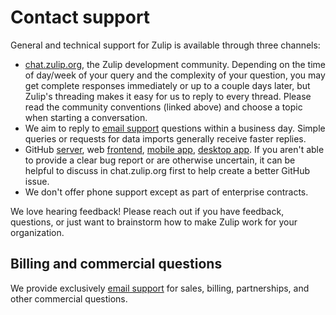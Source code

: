 # Contact support

General and technical support for Zulip is available through three
channels:

* [chat.zulip.org][chat-zulip-org], the Zulip development community.
  Depending on the time of day/week of your query and the complexity
  of your question, you may get complete responses immediately or up
  to a couple days later, but Zulip's threading makes it easy for us
  to reply to every thread. Please read the community conventions
  (linked above) and choose a topic when starting a conversation.
* We aim to reply to [email support](mailto:support@zulipchat.com)
  questions within a business day. Simple queries or requests for
  data imports generally receive faster replies.
* GitHub [server](https://github.com/zulip/zulip/issues/new), web
  [frontend](https://github.com/zulip/zulip/issues/new), [mobile
  app](https://github.com/zulip/zulip-mobile/issues/new), [desktop
  app](https://github.com/zulip/zulip-desktop/issues/new). If you
  aren't able to provide a clear bug report or are otherwise
  uncertain, it can be helpful to discuss in chat.zulip.org first to
  help create a better GitHub issue.
* We don't offer phone support except as part of enterprise contracts.

We love hearing feedback! Please reach out if you have feedback,
questions, or just want to brainstorm how to make Zulip work for your
organization.

[chat-zulip-org]: https://zulip.readthedocs.io/en/latest/contributing/chat-zulip-org.html

## Billing and commercial questions

We provide exclusively [email support](mailto:support@zulipchat.com)
for sales, billing, partnerships, and other commercial questions.
